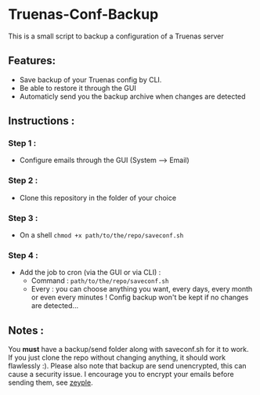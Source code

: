 # Truenas-Conf-Backup
 This is a small script to backup a configuration of a Truenas server
 
 ## Features:
 
- Save backup of your Truenas config by CLI.
- Be able to restore it through the GUI
- Automaticly send you the backup archive when changes are detected

## Instructions :

 ### Step 1 :
 - Configure emails through the GUI (System --> Email)
 ### Step 2 :
 - Clone this repository in the folder of your choice
 ### Step 3 :
 - On a shell `chmod +x path/to/the/repo/saveconf.sh`
 ### Step 4 : 
 - Add the job to cron (via the GUI or via CLI) :
    * Command : `path/to/the/repo/saveconf.sh`
    * Every : you can choose anything you want, every days, every month or even every minutes ! Config backup won't be kept if no changes are detected...

## Notes :
You **must** have a backup/send folder along with saveconf.sh for it to work. If you just clone the repo without changing anything, it should work flawlessly :).
Please also note that backup are send unencrypted, this can cause a security issue. I encourage you to encrypt your emails before sending them, see [zeyple](https://github.com/infertux/zeyple).
